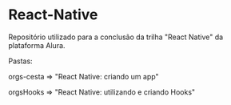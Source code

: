 # React-Native

Repositório utilizado para a conclusão da trilha "React Native" da plataforma Alura.

Pastas:

orgs-cesta => "React Native: criando um app"

orgsHooks => "React Native: utilizando e criando Hooks"
